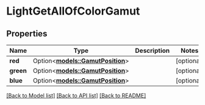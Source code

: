 # LightGetAllOfColorGamut

## Properties

Name | Type | Description | Notes
------------ | ------------- | ------------- | -------------
**red** | Option<[**models::GamutPosition**](GamutPosition.md)> |  | [optional]
**green** | Option<[**models::GamutPosition**](GamutPosition.md)> |  | [optional]
**blue** | Option<[**models::GamutPosition**](GamutPosition.md)> |  | [optional]

[[Back to Model list]](../README.md#documentation-for-models) [[Back to API list]](../README.md#documentation-for-api-endpoints) [[Back to README]](../README.md)


